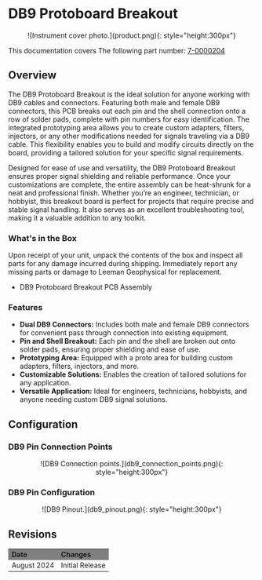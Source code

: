 # DB9 Protoboard Breakout

<center>
![Instrument cover photo.](product.png){: style="height:300px"}
</center>

This documentation covers The following part number: <a href="https://leemangeophysical.com/product/db9-protoboard-breakout/" target="_blank" rel="noopener noreferrer">7-0000204</a>

## Overview
The DB9 Protoboard Breakout is the ideal solution for anyone working with DB9
cables and connectors. Featuring both male and female DB9 connectors, this PCB
breaks out each pin and the shell connection onto a row of solder pads, complete
with pin numbers for easy identification. The integrated prototyping area allows
you to create custom adapters, filters, injectors, or any other modifications
needed for signals traveling via a DB9 cable. This flexibility enables you to
build and modify circuits directly on the board, providing a tailored solution
for your specific signal requirements.  

Designed for ease of use and versatility, the DB9 Protoboard Breakout ensures
proper signal shielding and reliable performance. Once your customizations are
complete, the entire assembly can be heat-shrunk for a neat and professional
finish. Whether you’re an engineer, technician, or hobbyist, this breakout board
is perfect for projects that require precise and stable signal handling. It also
serves as an excellent troubleshooting tool, making it a valuable addition to
any toolkit.

### What's in the Box
Upon receipt of your unit, unpack the contents of the box and inspect all parts
for any damage incurred during shipping. Immediately report any missing parts or
damage to Leeman Geophysical for replacement.  

* DB9 Protoboard Breakout PCB Assembly

### Features
* <b>Dual DB9 Connectors:</b> Includes both male and female DB9 connectors for convenient pass through connection into existing equipment.  
* <b>Pin and Shell Breakout:</b> Each pin and the shell are broken out onto solder pads, ensuring proper shielding and ease of use.  
* <b>Prototyping Area:</b> Equipped with a proto area for building custom adapters, filters, injectors, and more.  
* <b>Customizable Solutions:</b> Enables the creation of tailored solutions for any application.  
* <b>Versatile Application:</b> Ideal for engineers, technicians, hobbyists, and anyone needing custom DB9 signal solutions.  

## Configuration
### DB9 Pin Connection Points
<center>
![DB9 Connection points.](db9_connection_points.png){: style="height:300px"}
</center>

### DB9 Pin Configuration 
<center>
![DB9 Pinout.](db9_pinout.png){: style="height:300px"}
</center>

## Revisions
<table>
  <tr bgcolor="gray">
    <td><b>Date</b></td>
    <td><b>Changes</b></td>
  </tr>

  <tr>
    <td>August 2024</td>
    <td>Initial Release</td>
  </tr>
</table>



